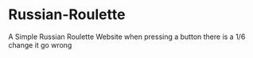# Russian-Roulette
A Simple Russian Roulette Website when pressing a button there is a 1/6 change it go wrong
